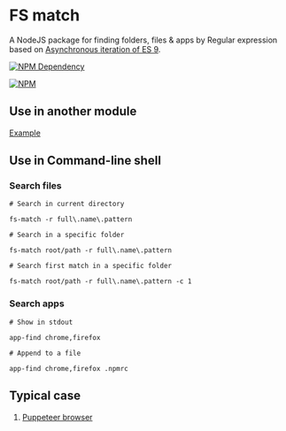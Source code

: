# FS match

A NodeJS package for finding folders, files & apps by Regular expression based on [Asynchronous iteration of ES 9](https://babeljs.io/docs/plugins/transform-async-generator-functions/).

[![NPM Dependency](https://david-dm.org/TechQuery/fs-match.svg)](https://david-dm.org/TechQuery/fs-match)

[![NPM](https://nodei.co/npm/fs-match.png?downloads=true&downloadRank=true&stars=true)](https://nodei.co/npm/fs-match/)



## Use in another module

[Example](source/command.js)



## Use in Command-line shell


### Search files

```Shell
# Search in current directory

fs-match -r full\.name\.pattern

# Search in a specific folder

fs-match root/path -r full\.name\.pattern

# Search first match in a specific folder

fs-match root/path -r full\.name\.pattern -c 1
```

### Search apps

```Shell
# Show in stdout

app-find chrome,firefox

# Append to a file

app-find chrome,firefox .npmrc
```


## Typical case

 1. [Puppeteer browser](https://easywebapp.github.io/puppeteer-browser)
